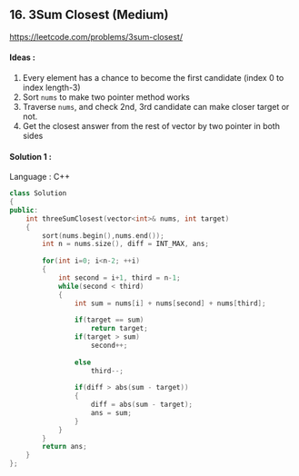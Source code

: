 ## **16. 3Sum Closest (Medium)** 

https://leetcode.com/problems/3sum-closest/



#### Ideas : 

1. Every element has a chance to become the first candidate (index 0 to index length-3)
2. Sort `nums` to make two pointer method works
3. Traverse `nums`, and check 2nd, 3rd candidate can make closer target or not.
4. Get the closest answer from the rest of vector by two pointer in both sides



#### Solution 1 :

Language : C++

```C++
class Solution 
{
public:
    int threeSumClosest(vector<int>& nums, int target) 
    {
        sort(nums.begin(),nums.end());
        int n = nums.size(), diff = INT_MAX, ans;
        
        for(int i=0; i<n-2; ++i)
        {
            int second = i+1, third = n-1;
            while(second < third)
            {
                int sum = nums[i] + nums[second] + nums[third];
                
                if(target == sum)
                    return target;
                if(target > sum)
                    second++;
                    
                else
                    third--;
                
                if(diff > abs(sum - target))
                {
                    diff = abs(sum - target);
                    ans = sum;
                }
            }
        }
        return ans;
    }
};
```

